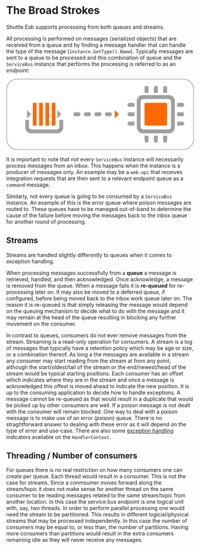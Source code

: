 # The Broad Strokes

Shuttle.Esb supports processing from both queues and streams.

All processing is performed on messages (serialized objects) that are received from a queue and by finding a message handler that can handle the type of the message (`instance.GetType().Name`).  Typically messages are sent to a queue to be processed and this combination of queue and the `ServiceBus` instance that performs the processing is referred to as an *endpoint*:

![Endpoint Image](/images/endpoint.png)

It is important to note that *not* every `ServiceBus` instance will necessarily process messages from an inbox.  This happens when the instance is a producer of messages only.  An example may be a `web-api` that receives integration requests that are then sent to a relevant endpoint queue as a `command` message.

Similarly, not every queue is going to be consumed by a `ServiceBus` instance.  An example of this is the error queue where poison messages are routed to.  These queues have to be managed out-of-band to determine the cause of the failure before moving the messages back to the inbox queue for another round of processing.

## Streams

Streams are handled slightly differently to queues when it comes to exception handling.

When processing messages successfully from a **queue** a message is retrieved, handled, and then acknowledged.  Once acknowledge, a message is removed from the queue.  When a message fails it is **re-queued** for re-processing later on.  It may also be moved to a deferred queue, if configured, before being moved back to the inbox work queue later on.  The reason it is re-queued is that simply releasing the message would depend on the queuing mechanism to decide what to do with the message and it may remain at the head of the queue resulting in blocking any further movement on the consumer.

In contrast to queues, consumers do not ever remove messages from the stream.  Streaming is a read-only operation for consumers.  A stream is a log of messages that typically have a retention policy which may be age or size, or a combination thereof.  As long a the messages are available in a stream any consumer may start reading from the stream at from any point, although the start/oldest/tail of the stream or the end/newest/head of the stream would be typical starting positions.  Each consumer has an offset which indicates where they are in the stream and once a message is acknowledged this offest is moved ahead to indicate the new position.  It is up to the consuming application to decide how to handle exceptions.  A message cannot be re-queued as that would result in a duplicate that would be picked up by other consumers are well.  If a poison message is not dealt with the consumer will remain blocked.  One way to deal with a poison message is to make use of an error (poison) queue.  There is no straghtforward answer to dealing with these error as it will depend on the type of error and use-case.  There are also some [exception handling](/shuttle-esb/guide/essentials/exception-handling) indicators available on the `HandlerContext`.

## Threading / Number of consumers

For queues there is no real restriction on how many consumers one can create per queue.  Each thread would result in a consumer.  This is not the case for streams.  Since a conmsumer moves forward along the stream/topic it does not make sense for another thread on the same consumer to be reading messages related to the same stream/topic from another location.  In this case the service bus endpoint is one logical unit with, say, two threads.  In order to perform parallel processing one would need the stream to be partitioned.  This results in different logicial/physical streams that may be processed independently.  In this case the number of consumers may be equal to, or less than, the number of partitions.  Having more consumers than partitions would result in the extra consumers remaining idle as they will never receive any messages.